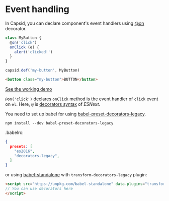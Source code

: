 # Event handling

In Capsid, you can declare component's event handlers using [@on](../api/decorators.md#on) decorator.

```js
class MyButton {
  @on('click')
  onClick (e) {
    alert('clicked!')
  }
}

capsid.def('my-button', MyButton)
```

```html
<button class="my-button">BUTTON</button>
```

[See the working demo](https://codepen.io/kt3k/pen/RVNOvM?editors=1010)

`@on('click')` declares `onClick` method is the event handler of `click` event on `el`. Here, `@` is [decorators syntax](https://www.npmjs.com/package/babel-plugin-transform-decorators-legacy) of *ESNext*.

You need to set up babel for using [babel-preset-decorators-legacy](https://npm.im/babel-plugin-transform-decorators-legacy).

    npm install --dev babel-preset-decorators-legacy

.babelrc:

```json
{
  presets: [
    "es2016",
    "decorators-legacy",
  ]
}
```

or using [babel-standalone](https://npm.im/babel-standalone) with `transform-decorators-legacy` plugin:

```html
<script src="https://unpkg.com/babel-standalone" data-plugins="transform-decorators-legacy">
// You can use decorators here
</script>
```
